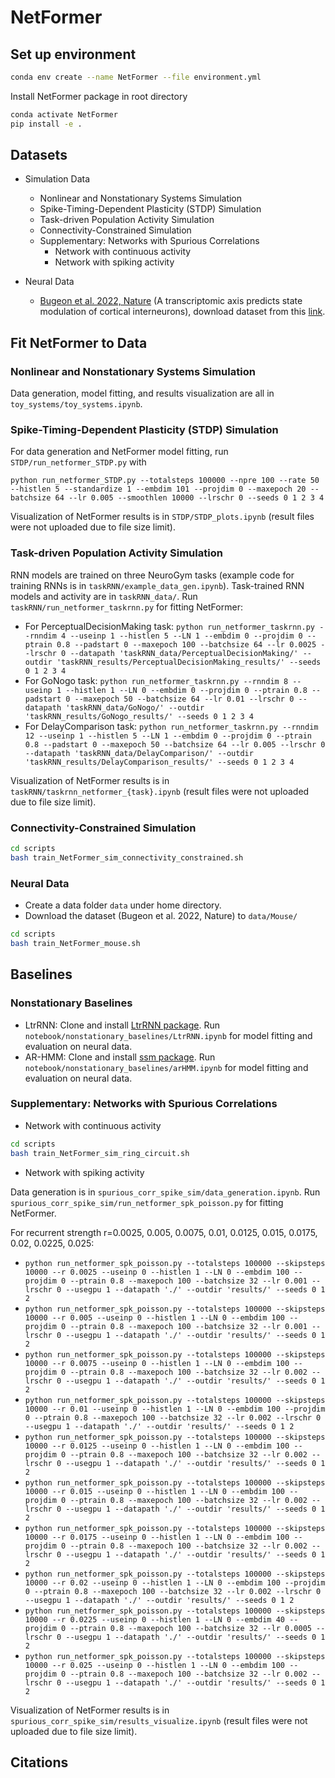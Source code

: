 # NetFormer

## Set up environment

```bash
conda env create --name NetFormer --file environment.yml
```

Install NetFormer package in root directory

```bash
conda activate NetFormer
pip install -e .
```

## Datasets

* Simulation Data
  * Nonlinear and Nonstationary Systems Simulation
  * Spike-Timing-Dependent Plasticity (STDP) Simulation
  * Task-driven Population Activity Simulation
  * Connectivity-Constrained Simulation
  * Supplementary: Networks with Spurious Correlations
    * Network with continuous activity
    * Network with spiking activity
    
* Neural Data
  * [Bugeon et al. 2022, Nature](https://www.nature.com/articles/s41586-022-04915-7) (A transcriptomic axis predicts state modulation of cortical interneurons), download dataset from this [link](https://figshare.com/articles/dataset/A_transcriptomic_axis_predicts_state_modulation_of_cortical_interneurons/19448531).

## Fit NetFormer to Data

### Nonlinear and Nonstationary Systems Simulation
Data generation, model fitting, and results visualization are all in `toy_systems/toy_systems.ipynb`. 

### Spike-Timing-Dependent Plasticity (STDP) Simulation
For data generation and NetFormer model fitting, run `STDP/run_netformer_STDP.py` with 

`python run_netformer_STDP.py --totalsteps 100000 --npre 100 --rate 50 --histlen 5 --standardize 1 --embdim 101 --projdim 0 --maxepoch 20 --batchsize 64 --lr 0.005 --smoothlen 10000 --lrschr 0 --seeds 0 1 2 3 4`

Visualization of NetFormer results is in `STDP/STDP_plots.ipynb` (result files were not uploaded due to file size limit).


### Task-driven Population Activity Simulation
RNN models are trained on three NeuroGym tasks (example code for training RNNs is in `taskRNN/example_data_gen.ipynb`). Task-trained RNN models and activity are in `taskRNN_data/`. Run `taskRNN/run_netformer_taskrnn.py` for fitting NetFormer:
- For PerceptualDecisionMaking task: `python run_netformer_taskrnn.py --rnndim 4 --useinp 1 --histlen 5 --LN 1 --embdim 0 --projdim 0 --ptrain 0.8 --padstart 0 --maxepoch 100 --batchsize 64 --lr 0.0025 --lrschr 0 --datapath 'taskRNN_data/PerceptualDecisionMaking/' --outdir 'taskRNN_results/PerceptualDecisionMaking_results/' --seeds 0 1 2 3 4`
- For GoNogo task: `python run_netformer_taskrnn.py --rnndim 8 --useinp 1 --histlen 1 --LN 0 --embdim 0 --projdim 0 --ptrain 0.8 --padstart 0 --maxepoch 50 --batchsize 64 --lr 0.01 --lrschr 0 --datapath 'taskRNN_data/GoNogo/' --outdir 'taskRNN_results/GoNogo_results/' --seeds 0 1 2 3 4`
- For DelayComparison task: `python run_netformer_taskrnn.py --rnndim 12 --useinp 1 --histlen 5 --LN 1 --embdim 0 --projdim 0 --ptrain 0.8 --padstart 0 --maxepoch 50 --batchsize 64 --lr 0.005 --lrschr 0 --datapath 'taskRNN_data/DelayComparison/' --outdir 'taskRNN_results/DelayComparison_results/' --seeds 0 1 2 3 4`

Visualization of NetFormer results is in `taskRNN/taskrnn_netformer_{task}.ipynb` (result files were not uploaded due to file size limit).

### Connectivity-Constrained Simulation

```bash
cd scripts
bash train_NetFormer_sim_connectivity_constrained.sh
```
   
### Neural Data

* Create a data folder `data` under home directory.
* Download the dataset (Bugeon et al. 2022, Nature) to `data/Mouse/`

```bash
cd scripts
bash train_NetFormer_mouse.sh
```


## Baselines

### Nonstationary Baselines

 * LtrRNN: Clone and install [LtrRNN package](https://github.com/arthur-pe/LtrRNN). Run `notebook/nonstationary_baselines/LtrRNN.ipynb` for model fitting and evaluation on neural data.
 * AR-HMM: Clone and install [ssm package](https://github.com/lindermanlab/ssm). Run `notebook/nonstationary_baselines/arHMM.ipynb` for model fitting and evaluation on neural data.
   
### Supplementary: Networks with Spurious Correlations

 * Network with continuous activity

 ```bash
 cd scripts
 bash train_NetFormer_sim_ring_circuit.sh
 ```

 * Network with spiking activity
   
 Data generation is in `spurious_corr_spike_sim/data_generation.ipynb`. Run `spurious_corr_spike_sim/run_netformer_spk_poisson.py` for fitting NetFormer. 
 
 For recurrent strength r=0.0025, 0.005, 0.0075, 0.01, 0.0125, 0.015, 0.0175, 0.02, 0.0225, 0.025:
 - `python run_netformer_spk_poisson.py --totalsteps 100000 --skipsteps 10000 --r 0.0025 --useinp 0 --histlen 1 --LN 0 --embdim 100 --projdim 0 --ptrain 0.8 --maxepoch 100 --batchsize 32 --lr 0.001 --lrschr 0 --usegpu 1 --datapath './' --outdir 'results/' --seeds 0 1 2`
 - `python run_netformer_spk_poisson.py --totalsteps 100000 --skipsteps 10000 --r 0.005 --useinp 0 --histlen 1 --LN 0 --embdim 100 --projdim 0 --ptrain 0.8 --maxepoch 100 --batchsize 32 --lr 0.001 --lrschr 0 --usegpu 1 --datapath './' --outdir 'results/' --seeds 0 1 2`
 - `python run_netformer_spk_poisson.py --totalsteps 100000 --skipsteps 10000 --r 0.0075 --useinp 0 --histlen 1 --LN 0 --embdim 100 --projdim 0 --ptrain 0.8 --maxepoch 100 --batchsize 32 --lr 0.002 --lrschr 0 --usegpu 1 --datapath './' --outdir 'results/' --seeds 0 1 2`
 - `python run_netformer_spk_poisson.py --totalsteps 100000 --skipsteps 10000 --r 0.01 --useinp 0 --histlen 1 --LN 0 --embdim 100 --projdim 0 --ptrain 0.8 --maxepoch 100 --batchsize 32 --lr 0.002 --lrschr 0 --usegpu 1 --datapath './' --outdir 'results/' --seeds 0 1 2`
 - `python run_netformer_spk_poisson.py --totalsteps 100000 --skipsteps 10000 --r 0.0125 --useinp 0 --histlen 1 --LN 0 --embdim 100 --projdim 0 --ptrain 0.8 --maxepoch 100 --batchsize 32 --lr 0.002 --lrschr 0 --usegpu 1 --datapath './' --outdir 'results/' --seeds 0 1 2`
 - `python run_netformer_spk_poisson.py --totalsteps 100000 --skipsteps 10000 --r 0.015 --useinp 0 --histlen 1 --LN 0 --embdim 100 --projdim 0 --ptrain 0.8 --maxepoch 100 --batchsize 32 --lr 0.002 --lrschr 0 --usegpu 1 --datapath './' --outdir 'results/' --seeds 0 1 2`
 - `python run_netformer_spk_poisson.py --totalsteps 100000 --skipsteps 10000 --r 0.0175 --useinp 0 --histlen 1 --LN 0 --embdim 100 --projdim 0 --ptrain 0.8 --maxepoch 100 --batchsize 32 --lr 0.002 --lrschr 0 --usegpu 1 --datapath './' --outdir 'results/' --seeds 0 1 2`
 - `python run_netformer_spk_poisson.py --totalsteps 100000 --skipsteps 10000 --r 0.02 --useinp 0 --histlen 1 --LN 0 --embdim 100 --projdim 0 --ptrain 0.8 --maxepoch 100 --batchsize 32 --lr 0.002 --lrschr 0 --usegpu 1 --datapath './' --outdir 'results/' --seeds 0 1 2`
 - `python run_netformer_spk_poisson.py --totalsteps 100000 --skipsteps 10000 --r 0.0225 --useinp 0 --histlen 1 --LN 0 --embdim 40 --projdim 0 --ptrain 0.8 --maxepoch 100 --batchsize 32 --lr 0.0005 --lrschr 0 --usegpu 1 --datapath './' --outdir 'results/' --seeds 0 1 2`
 - `python run_netformer_spk_poisson.py --totalsteps 100000 --skipsteps 10000 --r 0.025 --useinp 0 --histlen 1 --LN 0 --embdim 100 --projdim 0 --ptrain 0.8 --maxepoch 100 --batchsize 32 --lr 0.002 --lrschr 0 --usegpu 1 --datapath './' --outdir 'results/' --seeds 0 1 2`

 Visualization of NetFormer results is in `spurious_corr_spike_sim/results_visualize.ipynb` (result files were not uploaded due to file size limit). 

## Citations
